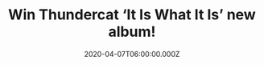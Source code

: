 ---
campaign-uuid: "c-34fe1c21-8442-4b09-b69d-2c2d1afca4d1"
type: "Competition"
category: "Music"
date: "2020-04-07T06:00:00.000Z"
end-date: "2020-05-07T23:59:00.000Z"
disable-form: false
is_promoted: false
has_entry_page: true
title: "Win Thundercat ‘It Is What It Is’ new album!"
competition-description: "<p>We are giving away ‘It Is What It Is’, the 4th studio\
  \ album by the American musician and songwriter Thundercat. An album where the superstar\
  \ mediates on life and death with tribute to Mac Miller.</p>\n<p>If you are his\
  \ biggest fan, click below for a chance to win now.</p>\n"
hero-header: "Win Thundercat ‘It Is What It Is’ new album!"
terms-confirmation: "N/A"
banner-img: "https://assets.expresslyapp.com/asset-61242146-0e43-41bc-aa97-a28e12c83df7.jpg"
logo-left-href: "aaa.nme.com"
logo-left-image: "https://assets.expresslyapp.com/asset-bb53d4b4-aed4-4bce-906f-c8aaae1acebc.jpg"
logo-left-title: "NME AAA"
bg-image-hero: "https://assets.expresslyapp.com/asset-2e0258ca-a115-4f97-a873-7dd46ef0aa7f.jpg"
bg-image-first: "https://assets.expresslyapp.com/asset-62d16a71-de40-4645-9e31-0ee19098356a.jpg"
section1-content: "<p>‘It Is What It Is’ features the singles 'King of the Hill',\
  \ 'Black Qualls' (featuring Steve Lacy, Steve Arrington and Childish Gambino) and\
  \ 'Dragonball Durag'. Also has important guest performances from Louis Cole, Zack\
  \ Foxx, Ty Dolla $ign and Lil B.</p>\n<p>Click below and it could be yours!</p>\n"
entry-title: "Win Thundercat ‘It Is What It Is’ new album!"
entry-content: "<p>Enter the draw to win Thundercat ‘It Is What It Is’ new album by\
  \ completing the form below before 23:59 on the 7th of May 2020.</p>\n"
has-winner: true
winner-title: "CONGRATULATIONS to Denis O. who won Thundercat ‘It Is What It Is’ new\
  \ album!"
winner-banner: "https://assets.expresslyapp.com/asset-efc45db0-a095-43d3-a719-93c4660dbf0c.jpg"
prize-description: "Thundercat ‘It Is What It Is’ new album!"
special-conditions: "Multiple entries are allowed up to one every day.\r\n\r\nThis\
  \ competition is also available on: https://club.expressly.io/competitions/thundercat-album-giveaway"
country-restrictions:
- "GB"
---